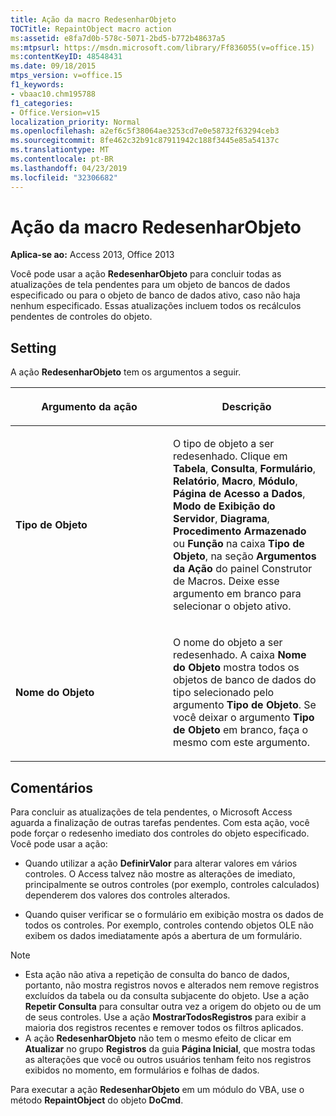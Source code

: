 ```yaml
---
title: Ação da macro RedesenharObjeto
TOCTitle: RepaintObject macro action
ms:assetid: e8fa7d0b-578c-5071-2bd5-b772b48637a5
ms:mtpsurl: https://msdn.microsoft.com/library/Ff836055(v=office.15)
ms:contentKeyID: 48548431
ms.date: 09/18/2015
mtps_version: v=office.15
f1_keywords:
- vbaac10.chm195788
f1_categories:
- Office.Version=v15
localization_priority: Normal
ms.openlocfilehash: a2ef6c5f38064ae3253cd7e0e58732f63294ceb3
ms.sourcegitcommit: 8fe462c32b91c87911942c188f3445e85a54137c
ms.translationtype: MT
ms.contentlocale: pt-BR
ms.lasthandoff: 04/23/2019
ms.locfileid: "32306682"
---
```

# <a name="repaintobject-macro-action"></a>Ação da macro RedesenharObjeto

**Aplica-se ao:** Access 2013, Office 2013

Você pode usar a ação **RedesenharObjeto** para concluir todas as atualizações de tela pendentes para um objeto de bancos de dados especificado ou para o objeto de banco de dados ativo, caso não haja nenhum especificado. Essas atualizações incluem todos os recálculos pendentes de controles do objeto.

## <a name="setting"></a>Setting

A ação **RedesenharObjeto** tem os argumentos a seguir.

<table>
<colgroup>
<col style="width: 50%" />
<col style="width: 50%" />
</colgroup>
<thead>
<tr class="header">
<th><p>Argumento da ação</p></th>
<th><p>Descrição</p></th>
</tr>
</thead>
<tbody>
<tr class="odd">
<td><p><strong>Tipo de Objeto</strong></p></td>
<td><p>O tipo de objeto a ser redesenhado. Clique em <strong>Tabela</strong>, <strong>Consulta</strong>, <strong>Formulário</strong>, <strong>Relatório</strong>, <strong>Macro</strong>, <strong>Módulo</strong>, <strong>Página de Acesso a Dados</strong>, <strong>Modo de Exibição do Servidor</strong>, <strong>Diagrama</strong>, <strong>Procedimento Armazenado</strong> ou <strong>Função</strong> na caixa <strong>Tipo de Objeto</strong>, na seção <strong>Argumentos da Ação</strong> do painel Construtor de Macros. Deixe esse argumento em branco para selecionar o objeto ativo.</p></td>
</tr>
<tr class="even">
<td><p><strong>Nome do Objeto</strong></p></td>
<td><p>O nome do objeto a ser redesenhado. A caixa <strong>Nome do Objeto</strong> mostra todos os objetos de banco de dados do tipo selecionado pelo argumento <strong>Tipo de Objeto</strong>. Se você deixar o argumento <strong>Tipo de Objeto</strong> em branco, faça o mesmo com este argumento.</p></td>
</tr>
</tbody>
</table>


## <a name="remarks"></a>Comentários

Para concluir as atualizações de tela pendentes, o Microsoft Access aguarda a finalização de outras tarefas pendentes. Com esta ação, você pode forçar o redesenho imediato dos controles do objeto especificado. Você pode usar a ação:

- Quando utilizar a ação **DefinirValor** para alterar valores em vários controles. O Access talvez não mostre as alterações de imediato, principalmente se outros controles (por exemplo, controles calculados) dependerem dos valores dos controles alterados.

- Quando quiser verificar se o formulário em exibição mostra os dados de todos os controles. Por exemplo, controles contendo objetos OLE não exibem os dados imediatamente após a abertura de um formulário.

> [!NOTE]
> - Esta ação não ativa a repetição de consulta do banco de dados, portanto, não mostra registros novos e alterados nem remove registros excluídos da tabela ou da consulta subjacente do objeto. Use a ação **Repetir Consulta** para consultar outra vez a origem do objeto ou de um de seus controles. Use a ação **MostrarTodosRegistros** para exibir a maioria dos registros recentes e remover todos os filtros aplicados.
> - A ação **RedesenharObjeto** não tem o mesmo efeito de clicar em **Atualizar** no grupo **Registros** da guia **Página Inicial**, que mostra todas as alterações que você ou outros usuários tenham feito nos registros exibidos no momento, em formulários e folhas de dados.

Para executar a ação **RedesenharObjeto** em um módulo do VBA, use o método **RepaintObject** do objeto **DoCmd**.

